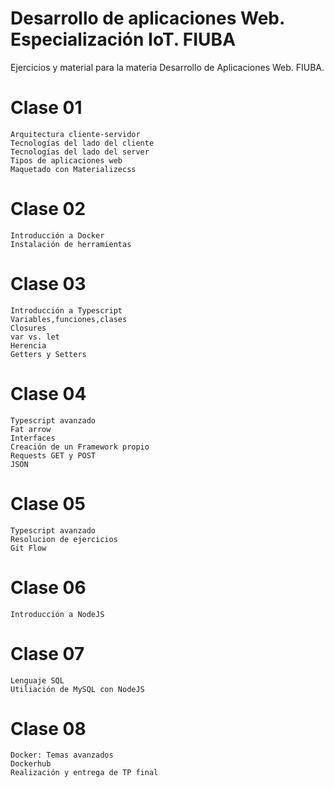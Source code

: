 # Desarrollo de aplicaciones Web. Especialización IoT. FIUBA

Ejercicios y material para la materia Desarrollo de Aplicaciones Web. FIUBA.

# Clase 01
    Arquitectura cliente-servidor
    Tecnologías del lado del cliente
    Tecnologías del lado del server
    Tipos de aplicaciones web
    Maquetado con Materializecss

# Clase 02
    Introducción a Docker
    Instalación de herramientas

# Clase 03
    Introducción a Typescript
    Variables,funciones,clases
    Closures
    var vs. let
    Herencia
    Getters y Setters

# Clase 04
    Typescript avanzado
    Fat arrow
    Interfaces
    Creación de un Framework propio
    Requests GET y POST
    JSON
 
# Clase 05
    Typescript avanzado
    Resolucion de ejercicios
    Git Flow

# Clase 06
    Introducción a NodeJS
    
# Clase 07
    Lenguaje SQL
    Utiliación de MySQL con NodeJS
    
# Clase 08
    Docker: Temas avanzados
    Dockerhub
    Realización y entrega de TP final

